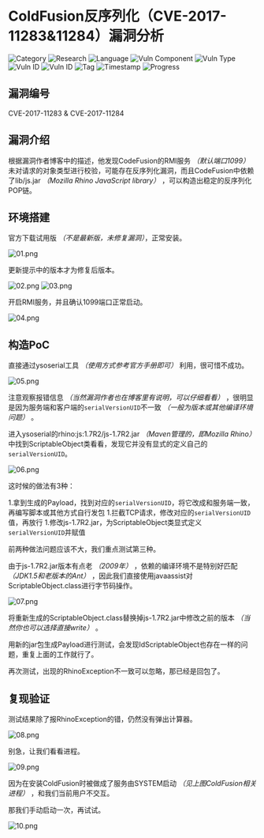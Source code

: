 # ColdFusion反序列化（CVE-2017-11283&11284）漏洞分析

![Category](https://img.shields.io/badge/category-vuln_analysis-blue.svg)
![Research](https://img.shields.io/badge/research-web_security-blue.svg)
![Language](https://img.shields.io/badge/lang-java-blue.svg)
![Vuln Component](https://img.shields.io/badge/vuln_component-coldfusion-red.svg)
![Vuln Type](https://img.shields.io/badge/vuln_type-rce-red.svg)
![Vuln ID](https://img.shields.io/badge/vuln_id-cve--2017--11283-red.svg)
![Vuln ID](https://img.shields.io/badge/vuln_id-cve--2017--11284-red.svg)
![Tag](https://img.shields.io/badge/tag-deserialize-green.svg)
![Timestamp](https://img.shields.io/badge/timestamp-1508496024-lightgrey.svg)
![Progress](https://img.shields.io/badge/progress-100%25-brightgreen.svg)

## 漏洞编号

CVE-2017-11283 & CVE-2017-11284

## 漏洞介绍

根据漏洞作者博客中的描述，他发现CodeFusion的RMI服务 *（默认端口1099）* 未对请求的对象类型进行校验，可能存在反序列化漏洞，而且CodeFusion中依赖了lib/js.jar *（Mozilla Rhino JavaScript library）* ，可以构造出稳定的反序列化POP链。

## 环境搭建

官方下载试用版 *（不是最新版，未修复漏洞）*，正常安装。

![01.png](adobe-coldfusion-apsb17-30-rce/01.png)

更新提示中的版本才为修复后版本。

![02.png](adobe-coldfusion-apsb17-30-rce/02.png)
![03.png](adobe-coldfusion-apsb17-30-rce/03.png)

开启RMI服务，并且确认1099端口正常启动。

![04.png](adobe-coldfusion-apsb17-30-rce/04.png)

## 构造PoC

直接通过ysoserial工具 *（使用方式参考官方手册即可）* 利用，很可惜不成功。

![05.png](adobe-coldfusion-apsb17-30-rce/05.png)

注意观察报错信息 *（当然漏洞作者也在博客里有说明，可以仔细看看）* ，很明显是因为服务端和客户端的`serialVersionUID`不一致 *（一般为版本或其他编译环境问题）* 。

进入ysoserial的rhino:js:1.7R2/js-1.7R2.jar *（Maven管理的，即Mozilla Rhino）* 中找到ScriptableObject类看看，发现它并没有显式的定义自己的`serialVersionUID`。

![06.png](adobe-coldfusion-apsb17-30-rce/06.png)

这时候的做法有3种：

1.拿到生成的Payload，找到对应的`serialVersionUID`，将它改成和服务端一致，再编写脚本或其他方式自行发包
1.拦截TCP请求，修改对应的`serialVersionUID`值，再放行
1.修改js-1.7R2.jar，为ScriptableObject类显式定义`serialVersionUID`并赋值

前两种做法问题应该不大，我们重点测试第三种。

由于js-1.7R2.jar版本有点老 *（2009年）* ，依赖的编译环境不是特别好匹配 *（JDK1.5和老版本的Ant）* ，因此我们直接使用javaassist对ScriptableObject.class进行字节码操作。

![07.png](adobe-coldfusion-apsb17-30-rce/07.png)

将重新生成的ScriptableObject.class替换掉js-1.7R2.jar中修改之前的版本 *（当然你也可以选择直接write）* 。

用新的jar包生成Payload进行测试，会发现IdScriptableObject也存在一样的问题，重复上面的工作就行了。

再次测试，出现的RhinoException不一致可以忽略，那已经是回包了。

## 复现验证

测试结果除了报RhinoException的错，仍然没有弹出计算器。

![08.png](adobe-coldfusion-apsb17-30-rce/08.png)

别急，让我们看看进程。

![09.png](adobe-coldfusion-apsb17-30-rce/09.png)

因为在安装ColdFusion时被做成了服务由SYSTEM启动 *（见上图ColdFusion相关进程）* ，和我们当前用户不交互。

那我们手动启动一次，再试试。

![10.png](adobe-coldfusion-apsb17-30-rce/10.png)